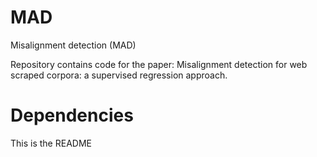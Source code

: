 # MAD
Misalignment detection (MAD)

Repository contains code for the paper: Misalignment detection for web scraped corpora: a supervised regression approach.

# Dependencies

This is the README
